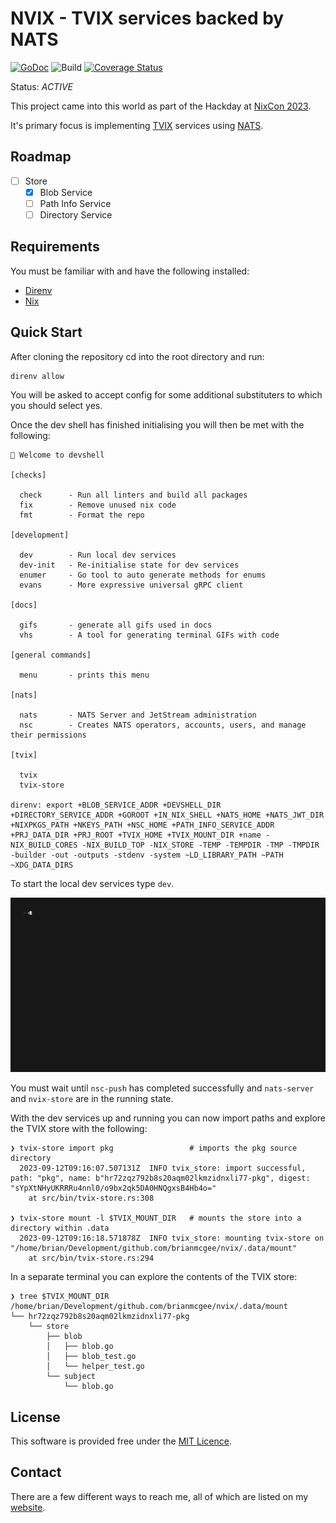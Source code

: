 # NVIX - TVIX services backed by NATS

[![GoDoc](https://img.shields.io/badge/godoc-reference-blue.svg)](http://godoc.org/github.com/brianmcgee/nvix)
![Build](https://github.com/brianmcgee/nvix/actions/workflows/ci.yaml/badge.svg)
[![Coverage Status](https://coveralls.io/repos/github/brianmcgee/nvix/badge.svg)](https://coveralls.io/github/brianmcgee/nvix)

Status: _ACTIVE_

This project came into this world as part of the Hackday at [NixCon 2023](https://2023.nixcon.org/).

It's primary focus is implementing [TVIX](https://cs.tvl.fyi/depot/-/tree/tvix) services using [NATS](https://nats.io).

## Roadmap

-   [ ] Store
    -   [x] Blob Service
    -   [ ] Path Info Service
    -   [ ] Directory Service

## Requirements

You must be familiar with and have the following installed:

-   [Direnv](https://direnv.net)
-   [Nix](https://nixos.org)

## Quick Start

After cloning the repository cd into the root directory and run:

```terminal
direnv allow
```

You will be asked to accept config for some additional substituters to which you should select yes.

Once the dev shell has finished initialising you will then be met with the following:

```terminal
🔨 Welcome to devshell

[checks]

  check      - Run all linters and build all packages
  fix        - Remove unused nix code
  fmt        - Format the repo

[development]

  dev        - Run local dev services
  dev-init   - Re-initialise state for dev services
  enumer     - Go tool to auto generate methods for enums
  evans      - More expressive universal gRPC client

[docs]

  gifs       - generate all gifs used in docs
  vhs        - A tool for generating terminal GIFs with code

[general commands]

  menu       - prints this menu

[nats]

  nats       - NATS Server and JetStream administration
  nsc        - Creates NATS operators, accounts, users, and manage their permissions

[tvix]

  tvix
  tvix-store

direnv: export +BLOB_SERVICE_ADDR +DEVSHELL_DIR +DIRECTORY_SERVICE_ADDR +GOROOT +IN_NIX_SHELL +NATS_HOME +NATS_JWT_DIR +NIXPKGS_PATH +NKEYS_PATH +NSC_HOME +PATH_INFO_SERVICE_ADDR +PRJ_DATA_DIR +PRJ_ROOT +TVIX_HOME +TVIX_MOUNT_DIR +name -NIX_BUILD_CORES -NIX_BUILD_TOP -NIX_STORE -TEMP -TEMPDIR -TMP -TMPDIR -builder -out -outputs -stdenv -system ~LD_LIBRARY_PATH ~PATH ~XDG_DATA_DIRS
```

To start the local dev services type `dev`.

![](./docs/assets/dev.gif)

You must wait until `nsc-push` has completed successfully and `nats-server` and `nvix-store` are in the running state.

With the dev services up and running you can now import paths and explore the TVIX store with the following:

```terminal
❯ tvix-store import pkg                 # imports the pkg source directory
  2023-09-12T09:16:07.507131Z  INFO tvix_store: import successful, path: "pkg", name: b"hr72zqz792b8s20aqm02lkmzidnxli77-pkg", digest: "sYpXtNHyUKRRRu4nnl0/o9bx2qk5DA0HNQgxsB4Hb4o="
    at src/bin/tvix-store.rs:308

❯ tvix-store mount -l $TVIX_MOUNT_DIR   # mounts the store into a directory within .data
  2023-09-12T09:16:18.571878Z  INFO tvix_store: mounting tvix-store on "/home/brian/Development/github.com/brianmcgee/nvix/.data/mount"
    at src/bin/tvix-store.rs:294
```

In a separate terminal you can explore the contents of the TVIX store:

```terminal
❯ tree $TVIX_MOUNT_DIR
/home/brian/Development/github.com/brianmcgee/nvix/.data/mount
└── hr72zqz792b8s20aqm02lkmzidnxli77-pkg
    └── store
        ├── blob
        │   ├── blob.go
        │   ├── blob_test.go
        │   └── helper_test.go
        └── subject
            └── blob.go
```

## License

This software is provided free under the [MIT Licence](https://opensource.org/licenses/MIT).

## Contact

There are a few different ways to reach me, all of which are listed on my [website](https://bmcgee.ie/).
